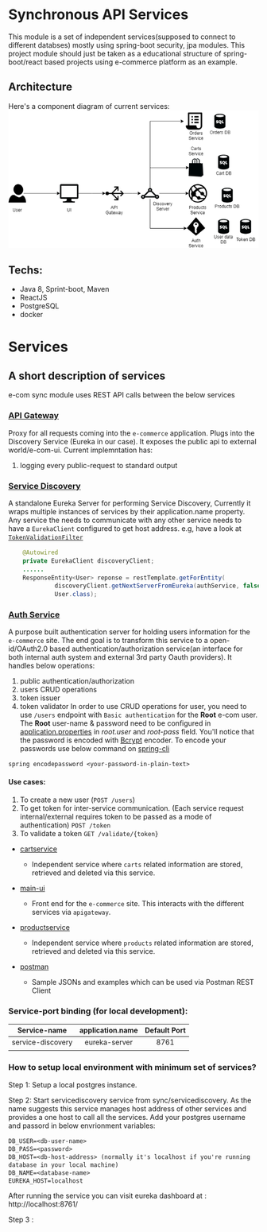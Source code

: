 # Synchronous API Services

This module is a set of independent services(supposed to connect to different databses) mostly using spring-boot security, jpa modules.
This project module should just be taken as a educational structure of spring-boot/react based projects using e-commerce platform as an example.

## Architecture
Here's a component diagram of current services:
<img src="./architecture/architecture.png" alt="architeture" />

## Techs:
- Java 8, Sprint-boot, Maven
- ReactJS 
- PostgreSQL
- docker

# Services
## A short description of services
e-com sync module uses REST API calls between the below services

### [API Gateway](./apigateway)
   Proxy for all requests coming into the `e-commerce` application. Plugs into the Discovery Service (Eureka in our case).
   It exposes the public api to external world/e-com-ui. Current implemntation has:
   1. logging every public-request to standard output
   
### [Service Discovery](./servicediscovery) 
   A standalone Eureka Server for performing Service Discovery, Currently it wraps multiple instances of services by their application.name property.
   Any service the needs to communicate with any other service needs to have a `EurekaClient` configured to get host address. e.g, have a look at [`TokenValidationFilter`](./cartservice/src/main/java/com/pritamprasad/cartservice/config/TokenValidationFilter.java)
   ``` java
       @Autowired
       private EurekaClient discoveryClient;
       ......
       ResponseEntity<User> reponse = restTemplate.getForEntity(
                discoveryClient.getNextServerFromEureka(authService, false).getHomePageUrl() + "validate/" + req.getHeader("token"),
                User.class);
   ```
### [Auth Service](./authservice) 
   A purpose built authentication server for holding users information for the `e-commerce` site. The end goal is to transform this service to a open-id/OAuth2.0 based authentication/authorization service(an interface for both internal auth system and external 3rd party Oauth providers).
   It handles below operations: 
   1. public authentication/authorization
   2. users CRUD operations
   3. token issuer
   4. token validator
   In order to use CRUD operations for user, you need to use `/users` endpoint with `Basic authentication` for the **Root** e-com user. The **Root** user-name & password need to be configured in [application.properties](./authservice/src/main/resources/application.properties) in *root.user* and *root-pass* field. You'll notice that the password is encoded with [Bcrypt](https://en.wikipedia.org/wiki/Bcrypt) encoder. To encode your passwords use below command on [spring-cli](https://search.maven.org/classic/#search%7Cga%7C1%7Ca%3A%22spring-boot-cli%22)
   ```
   spring encodepassword <your-password-in-plain-text>   
   ```
 #### Use cases:
 1. To create a new user (`POST /users`)
 2. To get token for inter-service communication. (Each service request internal/external requires token to be passed as a mode of authentication) `POST /token`
 3. To validate a token `GET /validate/{token}`
  
- [cartservice](./cartservice) 
   - Independent service where `carts` related information are stored, retrieved and deleted via this service.
- [main-ui](./main-ui)
   - Front end for the `e-commerce` site. This interacts with the different services via `apigateway`.
- [productservice](./productservice)
   - Independent service where `products` related information are stored, retrieved and deleted via this service.

- [postman](./postman) 
   - Sample JSONs and examples which can be used via Postman REST Client
   
### Service-port binding (for local development):
| Service-name       | application.name | Default Port |
| :----------------: | :--------------: | :----------: | 
| service-discovery  | eureka-server    | 8761         |
|                    |                  |              |


### How to setup local environment with minimum set of services?
Step 1: Setup a local postgres instance.

Step 2: Start servicediscovery service from sync/servicediscovery. As the name suggests this service manages host address of other services and provides a one host to call all the services.
Add your postgres username and passord in below envrionment variables:
```
DB_USER=<db-user-name>
DB_PASS=<password>
DB_HOST=<db-host-address> (normally it's localhost if you're running database in your local machine)
DB_NAME=<database-name>
EUREKA_HOST=localhost
```
After running the service you can visit eureka dashboard at : http://localhost:8761/

Step 3 :
